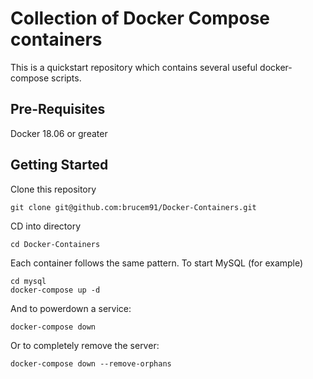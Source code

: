 # Collection of Docker Compose containers

This is a quickstart repository which contains several useful docker-compose scripts.

## Pre-Requisites

Docker 18.06 or greater

## Getting Started

Clone this repository

    git clone git@github.com:brucem91/Docker-Containers.git

CD into directory

    cd Docker-Containers

Each container follows the same pattern. To start MySQL (for example)

    cd mysql
    docker-compose up -d

And to powerdown a service:

    docker-compose down

Or to completely remove the server:

    docker-compose down --remove-orphans